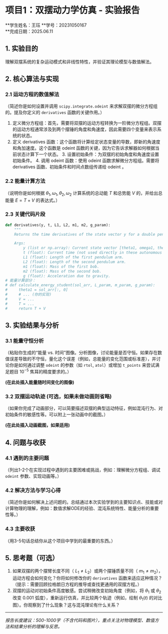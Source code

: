 # 项目1：双摆动力学仿真 - 实验报告

**学生姓名：王珏
**学号：20231050167  
**完成日期：2025.06.11

## 1. 实验目的
理解双摆系统的复杂运动模式和非线性特性，并验证其理论模型与数值解法。

## 2. 核心算法与实现

### 2.1 运动方程的数值解法
（简述你是如何设置并调用 `scipy.integrate.odeint` 来求解双摆的微分方程组的。提及你定义的 `derivatives` 函数的关键作用。）
1. 定义微分方程组​：首先，需要将双摆的运动方程转换为一阶微分方程组。双摆的运动方程通常涉及到两个摆锤的角度和角速度，因此需要四个变量来表示系统的状态。
2. ​定义  derivatives  函数​：这个函数将计算给定状态变量的导数，即新的角速度和角加速度。这个函数是  odeint  函数的关键，因为它告诉求解器如何根据当前状态计算下一个状态。 ​3. 设置初始条件​：为双摆的初始角度和角速度设置初始条件。
​4. 调用  odeint  函数​：使用  odeint  函数求解微分方程组。需要将  derivatives  函数、初始条件和时间点数组传递给  odeint 。​

### 2.2 能量计算方法
（说明你是如何根据 $\theta_1, \omega_1, \theta_2, \omega_2$ 计算系统的总动能 $T$ 和总势能 $V$ 的，并给出总能量 $E = T+V$ 的表达式。）


### 2.3 关键代码片段
```python
def derivatives(y, t, L1, L2, m1, m2, g_param):
    """
    Returns the time derivatives of the state vector y for a double pendulum.

    Args:
        y (list or np.array): Current state vector [theta1, omega1, theta2, omega2].
        t (float): Current time (not used directly in these autonomous equations, but required by odeint).
        L1 (float): Length of the first pendulum arm.
        L2 (float): Length of the second pendulum arm.
        m1 (float): Mass of the first bob.
        m2 (float): Mass of the second bob.
        g (float): Acceleration due to gravity.
# 能量计算部分：
# def calculate_energy_student(sol_arr, L_param, m_param, g_param):
#     theta1 = sol_arr[:, 0]
#     # ... (你的实现)
#     V = ...
#     T = ...
#     return T + V
```

## 3. 实验结果与分析

### 3.1 能量守恒分析
（粘贴你生成的“能量 vs. 时间”图像。分析图像，讨论能量是否守恒。如果存在数值误差导致的不守恒，量化这个误差（例如，总能量的变化范围或标准差），并讨论你是如何通过调整 `odeint` 的参数（如 `rtol`, `atol`）或增加 `t_points` 来尝试满足题目 $10^{-5}$ 焦耳的精度要求的。）

**(在此处插入能量随时间变化的图像)**

### 3.2 双摆运动轨迹 (可选，如果未做动画则省略)
（如果你完成了动画部分，可以简要描述双摆的典型运动特征，例如混沌行为、对初始条件的敏感性等。可以附上一张动画中的截图。）

**(在此处插入动画截图，如果适用)**

## 4. 问题与收获

### 4.1 遇到的主要问题
（列出1-2个在实现过程中遇到的主要困难或挑战，例如：理解微分方程组、调试 `odeint` 参数、实现动画等。）

### 4.2 解决方法与学习心得
（简述你是如何解决上述问题的。总结通过本次实验学到的主要知识点、技能或对计算物理的理解，例如：数值求解ODE的经验、混沌系统特性、能量分析的重要性等。）

### 4.3 主要收获
（用3-5句话总结你从这个项目中学到的最重要的东西。）

## 5. 思考题（可选）

1.  如果双摆的两个摆臂长度不同（ $L_1 \neq L_2$）或两个摆锤质量不同（ $m_1 \neq m_2$），运动方程会如何变化？你将如何修改你的 `derivatives` 函数来适应这种情况？（提示：需要回顾拉格朗日方程的推导或查找更通用的双摆方程。）
2.  双摆的运动对初始条件高度敏感。尝试稍微改变初始角度（例如，将 $\theta_1$ 或 $\theta_2$ 改变 $0.001$ 弧度），重新运行仿真，并比较两个轨迹（例如，绘制 $\theta_1(t)$ 的对比图）。你观察到了什么现象？这与混沌理论有什么关系？

---

_报告长度建议：500-1000字（不含代码和图片），重点关注对物理模型、数值方法和结果分析的理解与反思。_
